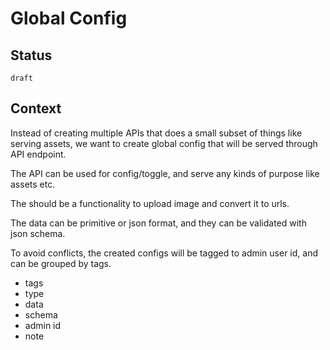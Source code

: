 # Global Config


## Status
`draft`

## Context

Instead of creating multiple APIs that does a small subset of things like serving assets, we want to create global config that will be served through API endpoint.


The API can be used for config/toggle, and serve any kinds of purpose like assets etc.

The should be a functionality to upload image and convert it to urls.

The data can be primitive or json format, and they can be validated with json schema.

To avoid conflicts, the created configs will be tagged to admin user id, and can be grouped by tags.

- tags
- type
- data
- schema
- admin id
- note
